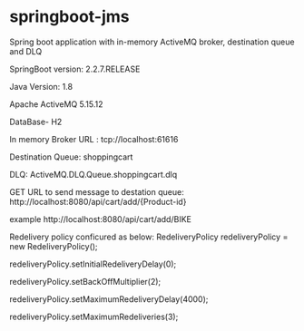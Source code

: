 # springboot-jms
Spring boot application with in-memory ActiveMQ broker, destination queue and DLQ

SpringBoot version: 2.2.7.RELEASE

Java Version: 1.8

Apache ActiveMQ 5.15.12

DataBase-  H2


In memory Broker URL : tcp://localhost:61616


Destination Queue: shoppingcart

DLQ:    ActiveMQ.DLQ.Queue.shoppingcart.dlq


GET URL to send message to destation queue:  http://localhost:8080/api/cart/add/{Product-id}
  
example http://localhost:8080/api/cart/add/BIKE

Redelivery policy conficured as below:
RedeliveryPolicy redeliveryPolicy = new RedeliveryPolicy();

redeliveryPolicy.setInitialRedeliveryDelay(0);

redeliveryPolicy.setBackOffMultiplier(2);

redeliveryPolicy.setMaximumRedeliveryDelay(4000);

redeliveryPolicy.setMaximumRedeliveries(3);




